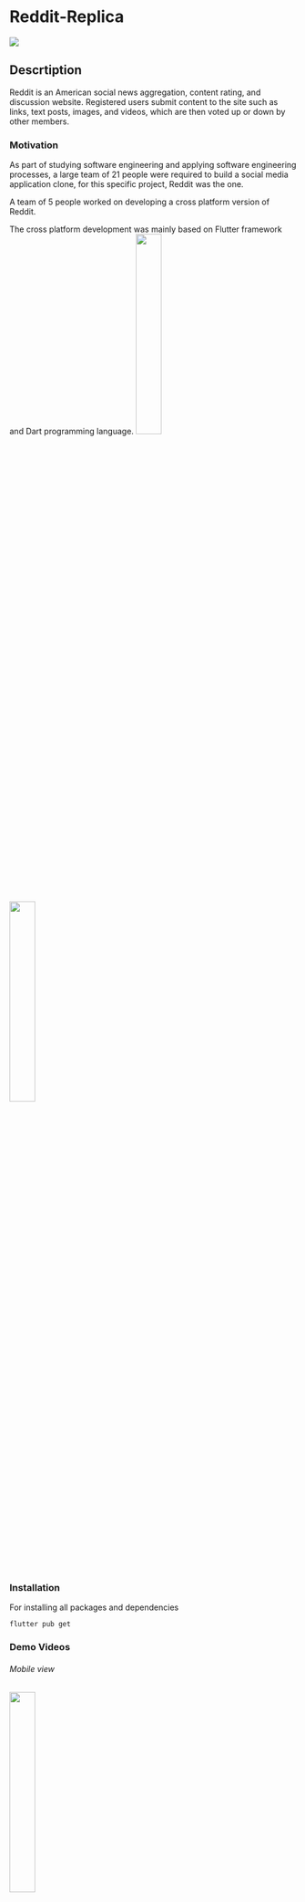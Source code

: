 # Reddit-Replica
![](https://download.logo.wine/logo/Reddit/Reddit-Logo.wine.png)
<br>

## Descrtiption

Reddit is an American social news aggregation, content rating, and discussion website. Registered users submit content to the site such as links, text posts, images, and videos, which are then voted up or down by other members.

### Motivation

As part of studying software engineering and applying software engineering processes, a large team of 21 people were required to build a social media application clone, for this specific project, Reddit was the one.

A team of 5 people worked on developing a cross platform version of Reddit. 

The cross platform development was mainly based on Flutter framework and Dart programming language.
<img src="https://storage.googleapis.com/cms-storage-bucket/c823e53b3a1a7b0d36a9.png" width = 30%> 
<img src="https://upload.wikimedia.org/wikipedia/commons/thumb/f/fe/Dart_programming_language_logo.svg/2560px-Dart_programming_language_logo.svg.png" width=30%>

### Installation

For installing all packages and dependencies

```
flutter pub get
```

### Demo Videos 

###### Mobile view
<img src="[https://upload.wikimedia.org/wikipedia/commons/thumb/f/fe/Dart_programming_language_logo.svg/2560px-Dart_programming_language_logo.svg.png](https://github.com/SarahElzayat/Flutter-Reddit-Clone/blob/master/screenshots/vid1.mp4)" width=30%>


###### Web view
